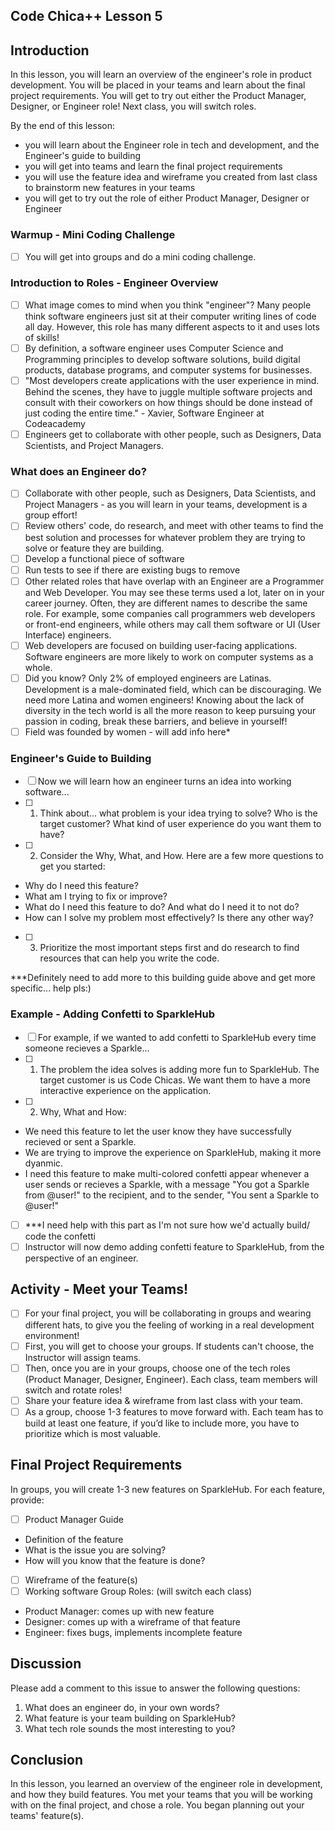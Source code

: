 Code Chica++ Lesson 5 
---

## Introduction

In this lesson, you will learn an overview of the engineer's role in product development. You will be placed in your teams and learn about the final project requirements. You will get to try out either the Product Manager, Designer, or Engineer role! Next class, you will switch roles. 

By the end of this lesson:

* you will learn about the Engineer role in tech and development, and the Engineer's guide to building
* you will get into teams and learn the final project requirements
* you will use the feature idea and wireframe you created from last class to brainstorm new features in your teams
* you will get to try out the role of either Product Manager, Designer or Engineer

### Warmup - Mini Coding Challenge

* [ ] You will get into groups and do a mini coding challenge. 

### Introduction to Roles - Engineer Overview

* [ ] What image comes to mind when you think "engineer"? Many people think software engineers just sit at their computer writing lines of code all day. However, this role has many different aspects to it and uses lots of skills! 
* [ ] By definition, a software engineer uses Computer Science and Programming principles to develop software solutions, build digital products, database programs, and computer systems for businesses. 
* [ ] "Most developers create applications with the user experience in mind. Behind the scenes, they have to juggle multiple software projects and consult with their coworkers on how things should be done instead of just coding the entire time." - Xavier, Software Engineer at Codeacademy
* [ ] Engineers get to collaborate with other people, such as Designers, Data Scientists, and Project Managers.

### What does an Engineer do? 
* [ ] Collaborate with other people, such as Designers, Data Scientists, and Project Managers - as you will learn in your teams, development is a group effort!
* [ ] Review others' code, do research, and meet with other teams to find the best solution and processes for whatever problem they are trying to solve or feature they are building. 
* [ ] Develop a functional piece of software 
* [ ] Run tests to see if there are existing bugs to remove
* [ ] Other related roles that have overlap with an Engineer are a Programmer and Web Developer. You may see these terms used a lot, later on in your career journey. Often, they are different names to describe the same role. For example, some companies call programmers web developers or front-end engineers, while others may call them software or UI (User Interface) engineers.
* [ ] Web developers are focused on building user-facing applications. Software engineers are more likely to work on computer systems as a whole. 
* [ ] Did you know? Only 2% of employed engineers are Latinas. Development is a male-dominated field, which can be discouraging. We need more Latina and women engineers! Knowing about the lack of diversity in the tech world is all the more reason to keep pursuing your passion in coding, break these barriers, and believe in yourself!
* [ ] Field was founded by women - will add info here* 

### Engineer's Guide to Building 

* [ ] Now we will learn how an engineer turns an idea into working software... 
* [ ] 1. Think about... what problem is your idea trying to solve? Who is the target customer? What kind of user experience do you want them to have? 
* [ ] 2. Consider the Why, What, and How. Here are a few more questions to get you started: 
- Why do I need this feature? 
- What am I trying to fix or improve? 
- What do I need this feature to do? And what do I need it to not do? 
- How can I solve my problem most effectively? Is there any other way? 
* [ ] 3. Prioritize the most important steps first and do research to find resources that can help you write the code.

***Definitely need to add more to this building guide above and get more specific... help pls:) 
### Example - Adding Confetti to SparkleHub 
* [ ] For example, if we wanted to add confetti to SparkleHub every time someone recieves a Sparkle... 
* [ ] 1. The problem the idea solves is adding more fun to SparkleHub. The target customer is us Code Chicas. We want them to have a more interactive experience on the application. 
* [ ] 2. Why, What and How: 
- We need this feature to let the user know they have successfully recieved or sent a Sparkle. 
- We are trying to improve the experience on SparkleHub, making it more dyanmic. 
- I need this feature to make multi-colored confetti appear whenever a user sends or recieves a Sparkle, with a message "You got a Sparkle from @user!" to the recipient, and to the sender, "You sent a Sparkle to @user!"
* [ ] ***I need help with this part as I'm not sure how we'd actually build/ code the confetti  
* [ ] Instructor will now demo adding confetti feature to SparkleHub, from the perspective of an engineer. 
## Activity - Meet your Teams!
* [ ] For your final project, you will be collaborating in groups and wearing different hats, to give you the feeling of working in a real development environment!
* [ ] First, you will get to choose your groups. If students can't choose, the Instructor will assign teams. 
* [ ] Then, once you are in your groups, choose one of the tech roles (Product Manager, Designer, Engineer). Each class, team members will switch and rotate roles!
* [ ] Share your feature idea & wireframe from last class with your team. 
* [ ] As a group, choose 1-3 features to move forward with. Each team has to build at least one feature, if you’d like to include more, you have to prioritize which is most valuable. 
## Final Project Requirements
In groups, you will create 1-3 new features on SparkleHub. For each feature, provide: 
* [ ] Product Manager Guide 
- Definition of the feature
- What is the issue you are solving? 
- How will you know that the feature is done? 
* [ ] Wireframe of the feature(s)
* [ ] Working software 
Group Roles: (will switch each class)
- Product Manager: comes up with new feature
- Designer: comes up with a wireframe of that feature
- Engineer: fixes bugs, implements incomplete feature 
## Discussion 
Please add a comment to this issue to answer the following questions:
1. What does an engineer do, in your own words? 
2. What feature is your team building on SparkleHub? 
3. What tech role sounds the most interesting to you? 
## Conclusion
In this lesson, you learned an overview of the engineer role in development, and how they build features. You met your teams that you will be working with on the final project, and chose a role. You began planning out your teams' feature(s).

